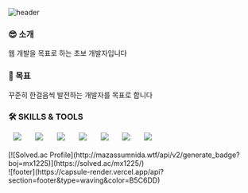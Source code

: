 ![header](https://capsule-render.vercel.app/api?type=waving&color=0:d9afd9,100:97d9e1&text=%20WonSeok's%20Github%20%20&height=200&fontSize=75&fontColor=ffffff&animation=twinkling)

<h3>😎 소개</h3>
웹 개발을 목표로 하는 초보 개발자입니다
<br/>
<h3>🚀 목표</h3>
꾸준히 한걸음씩 발전하는 개발자를 목표로 합니다
<br/>
<h3>🛠 SKILLS & TOOLS</h3>
<div>
  <img src="https://img.shields.io/badge/Java-007396?style=flat-square&logo=Java&logoColor=white" style="height : auto; margin-left : 10px; margin-right : 10px;"/></a>&nbsp;
  <img src="https://img.shields.io/badge/SpringBoot-6DB33F?style=flat-square&logo=SpringBoot&logoColor=white" style="height : auto; margin-left : 10px; margin-right : 10px;"/></a>&nbsp;
  <img src="https://img.shields.io/badge/MySQL-4479A1?style=flat-square&logo=MySQL&logoColor=white" style="height : auto; margin-left : 10px; margin-right : 10px;"/></a>&nbsp;
  <img src="https://img.shields.io/badge/HTML5-E34F26?style=flat-square&logo=HTML5&logoColor=white" style="height : auto; margin-left : 10px; margin-right : 10px;"/></a>&nbsp;
  <img src="https://img.shields.io/badge/CSS3-1572B6?style=flat-square&logo=CSS3&logoColor=white" style="height : auto; margin-left : 10px; margin-right : 10px;"/></a>&nbsp;
  <img src="https://img.shields.io/badge/JavaScript-F7DF1E?style=flat-square&logo=JavaScript&logoColor=white" style="height : auto; margin-left : 10px; margin-right : 10px;"/></a>&nbsp;
  <img src="https://img.shields.io/badge/vuedotjs-4FC08D?style=flat-square&logo=vuedotjs&logoColor=white" style="height : auto; margin-left : 10px; margin-right : 10px;"/></a>&nbsp;
</div>
<br/>
[![Solved.ac Profile](http://mazassumnida.wtf/api/v2/generate_badge?boj=mx1225)](https://solved.ac/mx1225/)

<br/>
![footer](https://capsule-render.vercel.app/api?section=footer&type=waving&color=B5C6DD)
